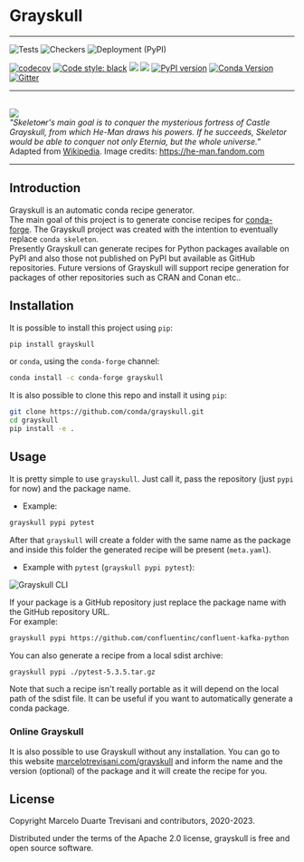 # Grayskull
-------------
![Tests](https://github.com/conda/grayskull/workflows/Tests/badge.svg?branch=master) ![Checkers](https://github.com/conda/grayskull/workflows/Checkers/badge.svg?branch=master) ![Deployment (PyPI)](https://github.com/conda/grayskull/workflows/Upload%20Package%20to%20PyPI/badge.svg)

[![codecov](https://codecov.io/gh/conda/grayskull/branch/master/graph/badge.svg)](https://codecov.io/gh/conda/grayskull) [![Code style: black](https://img.shields.io/badge/code%20style-black-000000.svg)](https://github.com/psf/black) ![](https://img.shields.io/badge/python-3.7+-blue.svg) ![](https://img.shields.io/github/license/conda/grayskull.svg) [![PyPI version](https://badge.fury.io/py/grayskull.svg)](https://badge.fury.io/py/grayskull) [![Conda Version](https://img.shields.io/conda/vn/conda-forge/grayskull.svg)](https://anaconda.org/conda-forge/grayskull) [![Gitter](https://badges.gitter.im/conda_grayskull/community.svg)](https://gitter.im/conda_grayskull/community?utm_source=badge&utm_medium=badge&utm_campaign=pr-badge)

-------------
<span align="center">
    <br>
    <img src="https://static.wikia.nocookie.net/heman/images/3/33/Grayskull.jpg" align="center" />
    <br>
    <i>"Skeleto<strike>n</strike>r's main goal is to conquer the mysterious fortress of Castle Grayskull, from which He-Man draws his powers. If he succeeds, Skeletor would be able to conquer not only Eternia, but the whole universe."</i> </br>Adapted from <a href=https://en.wikipedia.org/wiki/Skeletor>Wikipedia</a>. Image credits: <a href=https://he-man.fandom.com>https://he-man.fandom.com</a>
</span>


-------------
## Introduction

Grayskull is an automatic conda recipe generator. <br>
The main goal of this project is to generate concise recipes
for [conda-forge](https://conda-forge.org/).
The Grayskull project was created with the intention to eventually replace `conda skeleton`. <br>
Presently Grayskull can generate recipes for Python packages available on PyPI and also those not published on PyPI but available as GitHub repositories.
Future versions of Grayskull will support recipe generation for packages of other repositories such as CRAN and Conan etc..

## Installation

It is possible to install this project using `pip`:
```bash
pip install grayskull
```

or `conda`, using the ``conda-forge`` channel:
```bash
conda install -c conda-forge grayskull
```

It is also possible to clone this repo and install it using `pip`:
```bash
git clone https://github.com/conda/grayskull.git
cd grayskull
pip install -e .
```

## Usage

It is pretty simple to use `grayskull`. Just call it, pass the repository
 (just `pypi` for now) and the package name.

* Example:
```bash
grayskull pypi pytest
```

After that `grayskull` will create a folder with the same name as the package
and inside this folder the generated recipe will be present (`meta.yaml`).

* Example with `pytest` (`grayskull pypi pytest`):

![Grayskull CLI](https://github.com/conda/grayskull/raw/main/images/cli_example_grayskull.gif)

If your package is a GitHub repository just replace the package name with the GitHub repository URL. <br>
For example: <br>

```bash
grayskull pypi https://github.com/confluentinc/confluent-kafka-python
```

You can also generate a recipe from a local sdist archive:

```bash
grayskull pypi ./pytest-5.3.5.tar.gz
```

Note that such a recipe isn't really portable as it will depend on the local path of the
sdist file. It can be useful if you want to automatically generate a conda package.

### Online Grayskull

It is also possible to use Grayskull without any installation. You can go to this website [marcelotrevisani.com/grayskull](https://www.marcelotrevisani.com/grayskull) and inform the name and the version (optional) of the package and it will create the recipe for you.


## License
Copyright Marcelo Duarte Trevisani and contributors, 2020-2023.

Distributed under the terms of the Apache 2.0 license, grayskull is free and open source software.
